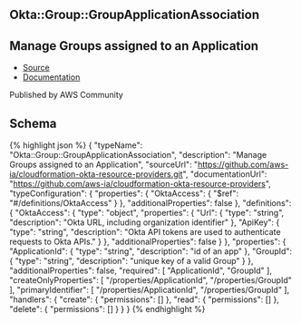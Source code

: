 
## Okta::Group::GroupApplicationAssociation

## Manage Groups assigned to an Application

- [Source](https:&#x2F;&#x2F;github.com&#x2F;aws-ia&#x2F;cloudformation-okta-resource-providers.git) 
- [Documentation]()

Published by AWS Community

## Schema
{% highlight json %}
{
    "typeName": "Okta::Group::GroupApplicationAssociation",
    "description": "Manage Groups assigned to an Application",
    "sourceUrl": "https://github.com/aws-ia/cloudformation-okta-resource-providers.git",
    "documentationUrl": "https://github.com/aws-ia/cloudformation-okta-resource-providers",
    "typeConfiguration": {
        "properties": {
            "OktaAccess": {
                "$ref": "#/definitions/OktaAccess"
            }
        },
        "additionalProperties": false
    },
    "definitions": {
        "OktaAccess": {
            "type": "object",
            "properties": {
                "Url": {
                    "type": "string",
                    "description": "Okta URL, including organization identifier"
                },
                "ApiKey": {
                    "type": "string",
                    "description": "Okta API tokens are used to authenticate requests to Okta APIs."
                }
            },
            "additionalProperties": false
        }
    },
    "properties": {
        "ApplicationId": {
            "type": "string",
            "description": "id of an app"
        },
        "GroupId": {
            "type": "string",
            "description": "unique key of a valid Group"
        }
    },
    "additionalProperties": false,
    "required": [
        "ApplicationId",
        "GroupId"
    ],
    "createOnlyProperties": [
        "/properties/ApplicationId",
        "/properties/GroupId"
    ],
    "primaryIdentifier": [
        "/properties/ApplicationId",
        "/properties/GroupId"
    ],
    "handlers": {
        "create": {
            "permissions": []
        },
        "read": {
            "permissions": []
        },
        "delete": {
            "permissions": []
        }
    }
}
{% endhighlight %}
